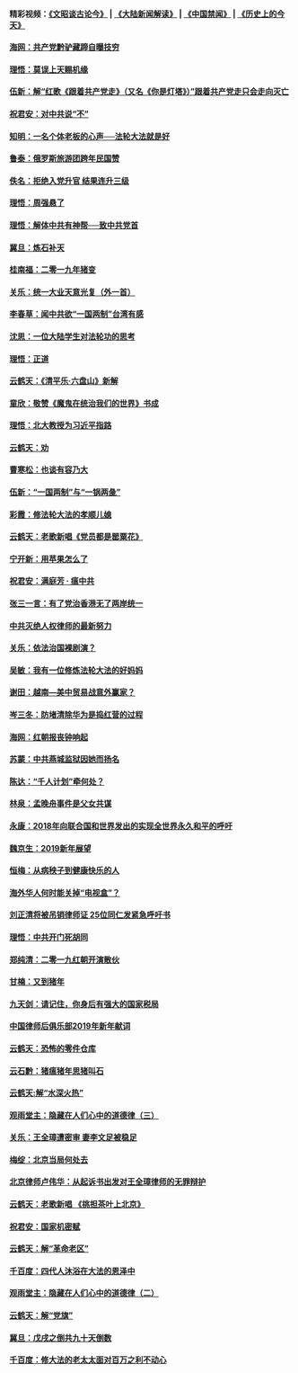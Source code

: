 #### 精彩视频：[《文昭谈古论今》](https://github.com/gfw-breaker/wenzhao/blob/master/README.md?t=01130931) | [《大陆新闻解读》](https://github.com/gfw-breaker/ntdtv-comedy/blob/master/README.md?t=01130931) | [《中国禁闻》](https://github.com/gfw-breaker/ntdtv-news/blob/master/README.md?t=01130931) | [《历史上的今天》](https://github.com/gfw-breaker/today-in-history/blob/master/README.md?t=01130931) 

#### [海网：共产党黔驴藏蹄自曝技穷](../pages/nsc993/n10969562.md?t=01130931) 

#### [理悟：莫误上天赐机缘](../pages/nsc993/n10969514.md?t=01130931) 

#### [伍新：解“红歌《跟着共产党走》（又名《你是灯塔》）”跟着共产党走只会走向灭亡](../pages/nsc993/n10969074.md?t=01130931) 

#### [祝君安：对中共说“不”](../pages/nsc993/n10968464.md?t=01130931) 

#### [知明：一名个体老板的心声──法轮大法就是好](../pages/nsc993/n10967473.md?t=01130931) 

#### [鲁泰：俄罗斯旅游团跨年民国赞](../pages/nsc993/n10967035.md?t=01130931) 

#### [佚名：拒绝入党升官  结果连升三级](../pages/nsc993/n10965069.md?t=01130931) 

#### [理悟：周强悬了](../pages/nsc993/n10965044.md?t=01130931) 

#### [理悟：解体中共有神帮──致中共党首](../pages/nsc993/n10963824.md?t=01130931) 

#### [冀旦：炼石补天](../pages/nsc993/n10963818.md?t=01130931) 

#### [桂南福：二零一九年猪变](../pages/nsc993/n10963774.md?t=01130931) 

#### [关乐：统一大业天意光复（外一首）](../pages/nsc993/n10963765.md?t=01130931) 

#### [李春草：闻中共欲“一国两制”台湾有感](../pages/nsc993/n10963761.md?t=01130931) 

#### [沈思：一位大陆学生对法轮功的思考](../pages/nsc993/n10960706.md?t=01130931) 

#### [理悟：正道](../pages/nsc993/n10960529.md?t=01130931) 

#### [云鹤天：《清平乐‧六盘山》新解](../pages/nsc993/n10959258.md?t=01130931) 

#### [童欣：敬赞《魔鬼在统治我们的世界》书成](../pages/nsc993/n10959244.md?t=01130931) 

#### [理悟：北大教授为习近平指路](../pages/nsc993/n10959234.md?t=01130931) 

#### [云鹤天：劝](../pages/nsc993/n10959226.md?t=01130931) 

#### [曹寒松：也谈有容乃大](../pages/nsc993/n10959191.md?t=01130931) 

#### [伍新：“一国两制”与“一锅两彘”](../pages/nsc993/n10958297.md?t=01130931) 

#### [彩霞：修法轮大法的孝顺儿媳](../pages/nsc993/n10958333.md?t=01130931) 

#### [云鹤天：老歌新唱《党员都是罂粟花》](../pages/nsc993/n10958225.md?t=01130931) 

#### [宁开新：用苹果怎么了](../pages/nsc993/n10955962.md?t=01130931) 

#### [祝君安：满庭芳 · 瘟中共](../pages/nsc993/n10955949.md?t=01130931) 

#### [张三一言：有了党治香港无了两岸统一](../pages/nsc993/n10955943.md?t=01130931) 

#### [中共灭绝人权律师的最新努力](../pages/nsc993/n10954725.md?t=01130931) 

#### [关乐：依法治国裸剧演？](../pages/nsc993/n10952420.md?t=01130931) 

#### [吴敏：我有一位修炼法轮大法的好妈妈](../pages/nsc993/n10952484.md?t=01130931) 

#### [谢田：越南—美中贸易战意外赢家？](../pages/nsc993/n10940351.md?t=01130931) 

#### [岑三冬：防堵清除华为是捣红营的过程](../pages/nsc993/n10952342.md?t=01130931) 

#### [海网：红朝报丧钟响起](../pages/nsc993/n10951480.md?t=01130931) 

#### [苏蒙：中共燕城监狱因她而扬名](../pages/nsc993/n10951476.md?t=01130931) 

#### [陈达：“千人计划”牵何处？](../pages/nsc993/n10951466.md?t=01130931) 

#### [林泉：孟晚舟事件是父女共谋](../pages/nsc993/n10947780.md?t=01130931) 

#### [永康：2018年向联合国和世界发出的实现全世界永久和平的呼吁](../pages/nsc993/n10947756.md?t=01130931) 

#### [魏京生：2019新年展望](../pages/nsc993/n10947691.md?t=01130931) 

#### [恒梅：从病秧子到健康快乐的人](../pages/nsc993/n10947469.md?t=01130931) 

#### [海外华人何时能关掉“电视盒”？](../pages/nsc993/n10945406.md?t=01130931) 

#### [刘正清将被吊销律师证 25位同仁发紧急呼吁书](../pages/nsc993/n10944361.md?t=01130931) 

#### [理悟：中共开门死胡同](../pages/nsc993/n10944908.md?t=01130931) 

#### [郑纯清：二零一九红朝开演散伙](../pages/nsc993/n10944905.md?t=01130931) 

#### [甘楠：又到猪年](../pages/nsc993/n10944903.md?t=01130931) 

#### [九天剑：请记住，你身后有强大的国家税局](../pages/nsc993/n10944885.md?t=01130931) 

#### [中国律师后俱乐部2019年新年献词](../pages/nsc993/n10944348.md?t=01130931) 

#### [云鹤天：恐怖的零件仓库](../pages/nsc993/n10942847.md?t=01130931) 

#### [云石黔：猪瘟猪年思猪叫石](../pages/nsc993/n10943180.md?t=01130931) 

#### [云鹤天:解“水深火热”](../pages/nsc993/n10942828.md?t=01130931) 

#### [观雨堂主：隐藏在人们心中的道德律（三）](../pages/nsc993/n10941445.md?t=01130931) 

#### [关乐：王全璋遭密审 妻李文足被稳足](../pages/nsc993/n10941420.md?t=01130931) 

#### [梅绽：北京当局何处去](../pages/nsc993/n10941407.md?t=01130931) 

#### [北京律师卢伟华：从起诉书出发对王全璋律师的无罪辩护](../pages/nsc993/n10939303.md?t=01130931) 

#### [云鹤天：老歌新唱 《挑担茶叶上北京》](../pages/nsc993/n10937870.md?t=01130931) 

#### [祝君安：国家机密赋](../pages/nsc993/n10937863.md?t=01130931) 

#### [云鹤天：解“革命老区”](../pages/nsc993/n10937858.md?t=01130931) 

#### [千百度：四代人沐浴在大法的恩泽中](../pages/nsc993/n10937630.md?t=01130931) 

#### [观雨堂主：隐藏在人们心中的道德律（二）](../pages/nsc993/n10937219.md?t=01130931) 

#### [云鹤天：解“党旗”](../pages/nsc993/n10937211.md?t=01130931) 

#### [冀旦：戊戌之倒共九十天倒数](../pages/nsc993/n10937168.md?t=01130931) 

#### [千百度：修大法的老太太面对百万之利不动心](../pages/nsc993/n10934913.md?t=01130931) 

